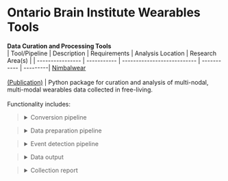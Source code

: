 # Ontario Brain Institute Wearables Tools

**Data Curation and Processing Tools**
&nbsp;  
| Tool/Pipeline | Description | Requirements | Analysis Location | Research Area(s) |
| ---------------- | ----------- | --------------------------- | ----------- | ---------|
[Nimbalwear](https://github.com/nimbal/nimbalwear) </br><br>[(Publication)](https://bmcdigitalhealth.biomedcentral.com/articles/10.1186/s44247-024-00062-3) | Python package for curation and analysis of multi-nodal, multi-modal wearables data collected in free-living.<br><br>Functionality includes: <br><blockquote><details><summary>Conversion pipeline</summary>Pipeline used to convert compressed binary wearables data files to standardized European Data Format (EDF). </details></blockquote><blockquote><details><summary>Data preparation pipeline</summary>Pipeline that autocalibrates accelerometers, sychronizes devices, and detects device non-wear periods.</details></blockquote><blockquote><details><summary>Event detection pipeline</summary>Pipeline that detects gait, posture, sleep, and physical activity (bouts, start/stop timestamps, domain-specific analysis)</details></blockquote><blockquote><details><summary>Data output</summary>Pipeline that ouputs both raw and processed timeseries data and a variety of tabular data including event detection and daily summary metrics for each analysis domain.</details></blockquote><blockquote><details><summary>Collection report</summary>Generates an HTML report used to visualize detected events (device synchronization, gait, sleep, and physical activity) and participant-logged events (e.g., notable activities, medication timing) across the collection period. | Python 3.9<br>or higher | Local machine |Free-living behaviour<br><br>Gait, sleep, physical activity<br><br>Neurodegeneration and aging
| [RStudio](https://www.rstudio.com/) | Software used to write R scripts to wrangle wearables data. | N/A | Local machine | N/A |
| [GGIR](https://cran.r-project.org/web/packages/GGIR/vignettes/GGIR.html) | R software packaged used to write R scripts for accelerometer data processing for physical activity and sleep research. | N/A | Local machine | Physical activity and <br>sleep research |

